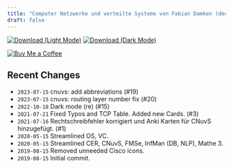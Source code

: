 ```yaml
---
title: "Computer Netzwerke und verteilte Systeme von Fabian Damken (deutsch)"
draft: false
---
```


[![Download (Light Mode)](/download.png)](cnuvs-summary.pdf)
[![Download (Dark Mode)](/download-dark.png)](cnuvs-summary-dark.pdf)

[![Buy Me a Coffee](/kofi.png)](https://ko-fi.com/fdamken)

## Recent Changes
- `2023-07-15` cnuvs: add abbreviations (#19)
- `2023-07-15` cnuvs: routing layer number fix (#20)
- `2022-10-18` Dark mode (re) (#15)
- `2021-07-21` Fixed Typos and TCP Table. Added new Cards. (#3)
- `2021-07-16` Rechtschreibfehler korrigiert und Anki Karten für CNuvS hinzugefügt. (#1)
- `2020-05-15` Streamlined OS, VC.
- `2020-05-15` Streamlined CER, CNuvS, FMSe, InfMan (DB, NLP), Mathe 3.
- `2019-08-15` Removed unneeded Cisco icons.
- `2019-08-15` Initial commit.
